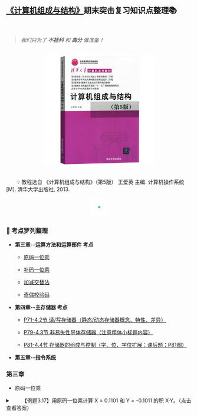 ## [《计算机组成与结构》](#welcome)期末突击复习知识点整理📚

<br>

> *我们只为了 **不挂科** 和 **高分** 做准备！*

<br>
<div align="center">
    <img src="pics/bookcut.jpg" width="300">
</div>
<br>

&emsp;&emsp;💡 教程选自 《计算机组成与结构》（第5版） 王爱英 主编. 计算机操作系统[M]. 清华大学出版社, 2013. 

<div align="center">
    <img src="pics/cutline.gif" width="50">
</div>

### 📝 考点罗列整理

+ **第三章--运算方法和运算部件 考点**
    
  - [原码一位乘](#)
  
  - [补码一位乘](#)
  
  - [加减交替法](#)
  
  - [奇偶校验码](#)
  
+ **第四章--主存储器 考点**

  - [P71-4.2节 读/写存储器（静态/动态存储器概念、特性、差异）](#)
  
  - [P79-4.3节 非易失性导体存储器（注意粗体小标题内容）](#)
  
  - [P81-4.4节 存储器的组成与控制（字、位、字位扩展；课后题；P81图）](#)
  
+ **第五章--指令系统**



### 第三章

+ 原码一位乘

<details>
    <summary>&emsp;&emsp;【例题3.17】用原码一位乘计算 X = 0.1101 和 Y = -0.1011 的积 X·Y。（点击查看答案）</summary>
    <br>
    <img src="pics/bookcut.jpg">
</details>
  

